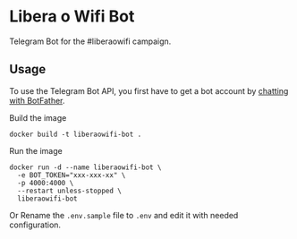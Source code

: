 # Libera o Wifi Bot

Telegram Bot for the #liberaowifi campaign.

## Usage
To use the Telegram Bot API, you first have to get a bot account by [chatting with BotFather](https://core.telegram.org/bots#6-botfather).

Build the image
```
docker build -t liberaowifi-bot .
```

Run the image
```
docker run -d --name liberaowifi-bot \
  -e BOT_TOKEN="xxx-xxx-xx" \
  -p 4000:4000 \
  --restart unless-stopped \
  liberaowifi-bot
```
Or Rename the `.env.sample` file to `.env` and edit it with needed configuration.
